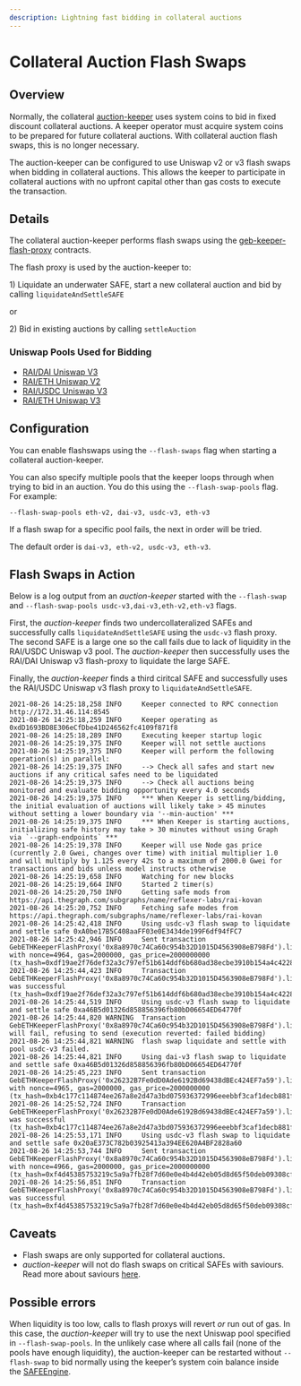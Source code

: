 ```yaml
---
description: Lightning fast bidding in collateral auctions
---
```


# Collateral Auction Flash Swaps

## Overview

Normally, the collateral [auction-keeper](https://github.com/reflexer-labs/auction-keeper) uses system coins to bid in fixed discount collateral auctions. A keeper operator must acquire system coins to be prepared for future collateral auctions. With collateral auction flash swaps, this is no longer necessary.

The auction-keeper can be configured to use Uniswap v2 or v3 flash swaps when bidding in collateral auctions. This allows the keeper to participate in collateral auctions with no upfront capital other than gas costs to execute the transaction.

## Details

The collateral auction-keeper performs flash swaps using the [geb-keeper-flash-proxy](https://github.com/reflexer-labs/geb-keeper-flash-proxy) contracts.

The flash proxy is used by the auction-keeper to:

1\) Liquidate an underwater SAFE, start a new collateral auction and bid by calling `liquidateAndSettleSAFE`

or

2\) Bid in existing auctions by calling `settleAuction`

### Uniswap Pools Used for Bidding

* [RAI/DAI Uniswap V3](https://info.uniswap.org/#/pools/0xcb0c5d9d92f4f2f80cce7aa271a1e148c226e19d)
* [RAI/ETH Uniswap V2](https://v2.info.uniswap.org/pair/0x8ae720a71622e824f576b4a8c03031066548a3b1)
* [RAI/USDC Uniswap V3](https://info.uniswap.org/#/pools/0xfa7d7a0858a45c1b3b7238522a0c0d123900c118)
* [RAI/ETH Uniswap V3](https://info.uniswap.org/#/pools/0x14de8287adc90f0f95bf567c0707670de52e3813)

## Configuration

You can enable flashswaps using the `--flash-swaps` flag when starting a collateral auction-keeper.

You can also specify multiple pools that the keeper loops through when trying to bid in an auction. You do this using the `--flash-swap-pools` flag. For example: 

```text
--flash-swap-pools eth-v2, dai-v3, usdc-v3, eth-v3
```

If a flash swap for a specific pool fails, the next in order will be tried.

The default order is `dai-v3, eth-v2, usdc-v3, eth-v3`.

## Flash Swaps in Action

Below is a log output from an _auction-keeper_ started with the `--flash-swap` and `--flash-swap-pools usdc-v3,dai-v3,eth-v2,eth-v3` flags.

First, the _auction-keeper_ finds two undercollateralized SAFEs and successfully calls `liquidateAndSettleSAFE` using the `usdc-v3` flash proxy. The second SAFE is a large one so the call fails due to lack of liquidity in the RAI/USDC Uniswap v3 pool. The _auction-keeper_ then successfully uses the RAI/DAI Uniswap v3 flash-proxy to liquidate the large SAFE.

Finally, the _auction-keeper_ finds a third ciritcal SAFE and successfully uses the RAI/USDC Uniswap v3 flash proxy to `liquidateAndSettleSAFE`.

```text
2021-08-26 14:25:18,258 INFO     Keeper connected to RPC connection http://172.31.46.114:8545
2021-08-26 14:25:18,259 INFO     Keeper operating as 0xdD1693BD8E306eCfDbe41D246562fc4109f871f8
2021-08-26 14:25:18,289 INFO     Executing keeper startup logic
2021-08-26 14:25:19,375 INFO     Keeper will not settle auctions
2021-08-26 14:25:19,375 INFO     Keeper will perform the following operation(s) in parallel:
2021-08-26 14:25:19,375 INFO     --> Check all safes and start new auctions if any critical safes need to be liquidated
2021-08-26 14:25:19,375 INFO     --> Check all auctions being monitored and evaluate bidding opportunity every 4.0 seconds
2021-08-26 14:25:19,375 INFO     *** When Keeper is settling/bidding, the initial evaluation of auctions will likely take > 45 minutes without setting a lower boundary via '--min-auction' ***
2021-08-26 14:25:19,375 INFO     *** When Keeper is starting auctions, initializing safe history may take > 30 minutes without using Graph via `--graph-endpoints` ***
2021-08-26 14:25:19,378 INFO     Keeper will use Node gas price (currently 2.0 Gwei, changes over time) with initial multiplier 1.0 and will multiply by 1.125 every 42s to a maximum of 2000.0 Gwei for transactions and bids unless model instructs otherwise
2021-08-26 14:25:19,658 INFO     Watching for new blocks
2021-08-26 14:25:19,664 INFO     Started 2 timer(s)
2021-08-26 14:25:20,750 INFO     Getting safe mods from https://api.thegraph.com/subgraphs/name/reflexer-labs/rai-kovan
2021-08-26 14:25:20,752 INFO     Fetching safe modes from https://api.thegraph.com/subgraphs/name/reflexer-labs/rai-kovan
2021-08-26 14:25:42,418 INFO     Using usdc-v3 flash swap to liquidate and settle safe 0xA0be17B5C408aaFF03e0E3434de199F6df94fFC7
2021-08-26 14:25:42,946 INFO     Sent transaction GebETHKeeperFlashProxy('0x8a8970c74Ca60c954b32D1015D4563908eB798Fd').liquidateAndSettleSAFE('0xA0be17B5C408aaFF03e0E3434de199F6df94fFC7') with nonce=4964, gas=2000000, gas_price=2000000000 (tx_hash=0xdf19ae2f76def32a3c797ef51b614ddf6b680ad38ecbe3910b154a4c4228eb0f)
2021-08-26 14:25:44,423 INFO     Transaction GebETHKeeperFlashProxy('0x8a8970c74Ca60c954b32D1015D4563908eB798Fd').liquidateAndSettleSAFE('0xA0be17B5C408aaFF03e0E3434de199F6df94fFC7') was successful (tx_hash=0xdf19ae2f76def32a3c797ef51b614ddf6b680ad38ecbe3910b154a4c4228eb0f)
2021-08-26 14:25:44,519 INFO     Using usdc-v3 flash swap to liquidate and settle safe 0xa46B5d01326d858856396fb80bD06654ED64770f
2021-08-26 14:25:44,820 WARNING  Transaction GebETHKeeperFlashProxy('0x8a8970c74Ca60c954b32D1015D4563908eB798Fd').liquidateAndSettleSAFE('0xa46B5d01326d858856396fb80bD06654ED64770f') will fail, refusing to send (execution reverted: failed bidding)
2021-08-26 14:25:44,821 WARNING  flash swap liquidate and settle with pool usdc-v3 failed.
2021-08-26 14:25:44,821 INFO     Using dai-v3 flash swap to liquidate and settle safe 0xa46B5d01326d858856396fb80bD06654ED64770f
2021-08-26 14:25:45,223 INFO     Sent transaction GebETHKeeperFlashProxy('0x26232B7Fe0dD0Ade6192Bd69438dBEc424EF7a59').liquidateAndSettleSAFE('0xa46B5d01326d858856396fb80bD06654ED64770f') with nonce=4965, gas=2000000, gas_price=2000000000 (tx_hash=0xb4c177c114874ee267a8e2d47a3bd075936372996eeebbf3caf1decb881f2737)
2021-08-26 14:25:52,724 INFO     Transaction GebETHKeeperFlashProxy('0x26232B7Fe0dD0Ade6192Bd69438dBEc424EF7a59').liquidateAndSettleSAFE('0xa46B5d01326d858856396fb80bD06654ED64770f') was successful (tx_hash=0xb4c177c114874ee267a8e2d47a3bd075936372996eeebbf3caf1decb881f2737)
2021-08-26 14:25:53,171 INFO     Using usdc-v3 flash swap to liquidate and settle safe 0x20aE373C782b03925413a394EE620A4BF2828a60
2021-08-26 14:25:53,744 INFO     Sent transaction GebETHKeeperFlashProxy('0x8a8970c74Ca60c954b32D1015D4563908eB798Fd').liquidateAndSettleSAFE('0x20aE373C782b03925413a394EE620A4BF2828a60') with nonce=4966, gas=2000000, gas_price=2000000000 (tx_hash=0xf4d45385753219c5a9a7fb28f7d60e0e4b4d42eb05d8d65f50deb09308cfd1ba)
2021-08-26 14:25:56,851 INFO     Transaction GebETHKeeperFlashProxy('0x8a8970c74Ca60c954b32D1015D4563908eB798Fd').liquidateAndSettleSAFE('0x20aE373C782b03925413a394EE620A4BF2828a60') was successful (tx_hash=0xf4d45385753219c5a9a7fb28f7d60e0e4b4d42eb05d8d65f50deb09308cfd1ba)
```

## Caveats

* Flash swaps are only supported for collateral auctions.
* _auction-keeper_ will not do flash swaps on critical SAFEs with saviours. Read more about saviours [here](/liquidation-protection/safe-protection).

## Possible errors

When liquidity is too low, calls to flash proxys will revert _or_ run out of gas. In this case, the _auction-keeper_ will try to use the next Uniswap pool specified in `--flash-swap-pools`. In the unlikely case where all calls fail \(none of the pools have enough liquidity\), the auction-keeper can be restarted without `--flash-swap` to bid normally using the keeper’s system coin balance inside the [SAFEEngine](/system-contracts/core/safe-engine).

